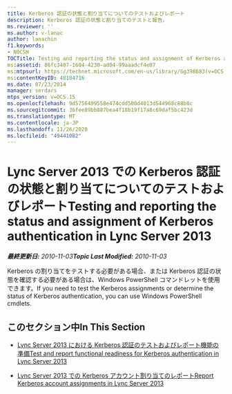 ```yaml
---
title: Kerberos 認証の状態と割り当てについてのテストおよびレポート
description: Kerberos 認証の状態と割り当てのテストと報告。
ms.reviewer: ''
ms.author: v-lanac
author: lanachin
f1.keywords:
- NOCSH
TOCTitle: Testing and reporting the status and assignment of Kerberos authentication
ms:assetid: 86fc3407-1604-4230-ad04-99aaadcf4e07
ms:mtpsurl: https://technet.microsoft.com/en-us/library/Gg398683(v=OCS.15)
ms:contentKeyID: 48184716
ms.date: 07/23/2014
manager: serdars
mtps_version: v=OCS.15
ms.openlocfilehash: 9d5756499558e474cdd500d4013d544968c88b0c
ms.sourcegitcommit: 36fee89bb887bea4f18b19f17a8c69daf5bc423d
ms.translationtype: MT
ms.contentlocale: ja-JP
ms.lasthandoff: 11/26/2020
ms.locfileid: "49441082"
---
```

# <a name="testing-and-reporting-the-status-and-assignment-of-kerberos-authentication-in-lync-server-2013"></a><span data-ttu-id="961a1-103">Lync Server 2013 での Kerberos 認証の状態と割り当てについてのテストおよびレポート</span><span class="sxs-lookup"><span data-stu-id="961a1-103">Testing and reporting the status and assignment of Kerberos authentication in Lync Server 2013</span></span>

<div data-xmlns="http://www.w3.org/1999/xhtml">

<div class="topic" data-xmlns="http://www.w3.org/1999/xhtml" data-msxsl="urn:schemas-microsoft-com:xslt" data-cs="https://msdn.microsoft.com/">

<div data-asp="https://msdn2.microsoft.com/asp">



</div>

<div id="mainSection">

<div id="mainBody"><span data-ttu-id="961a1-104">

<span> </span></span><span class="sxs-lookup"><span data-stu-id="961a1-104">

<span> </span></span></span>

<span data-ttu-id="961a1-105">_**最終更新日:** 2010-11-03_</span><span class="sxs-lookup"><span data-stu-id="961a1-105">_**Topic Last Modified:** 2010-11-03_</span></span>

<span data-ttu-id="961a1-106">Kerberos の割り当てをテストする必要がある場合、または Kerberos 認証の状態を確認する必要がある場合は、Windows PowerShell コマンドレットを使用できます。</span><span class="sxs-lookup"><span data-stu-id="961a1-106">If you need to test the Kerberos assignments or determine the status of Kerberos authentication, you can use Windows PowerShell cmdlets.</span></span>

<div>

## <a name="in-this-section"></a><span data-ttu-id="961a1-107">このセクション中</span><span class="sxs-lookup"><span data-stu-id="961a1-107">In This Section</span></span>

  - [<span data-ttu-id="961a1-108">Lync Server 2013 における Kerberos 認証のテストおよびレポート機能の準備</span><span class="sxs-lookup"><span data-stu-id="961a1-108">Test and report functional readiness for Kerberos authentication in Lync Server 2013</span></span>](lync-server-2013-test-and-report-functional-readiness-for-kerberos-authentication.md)

  - [<span data-ttu-id="961a1-109">Lync Server 2013 での Kerberos アカウント割り当てのレポート</span><span class="sxs-lookup"><span data-stu-id="961a1-109">Report Kerberos account assignments in Lync Server 2013</span></span>](lync-server-2013-report-kerberos-account-assignments.md)

<span data-ttu-id="961a1-110"></div>

</div>

<span> </span>

</div>

</div>

</span><span class="sxs-lookup"><span data-stu-id="961a1-110"></div>

</div>

<span> </span>

</div>

</div>

</span></span></div>

